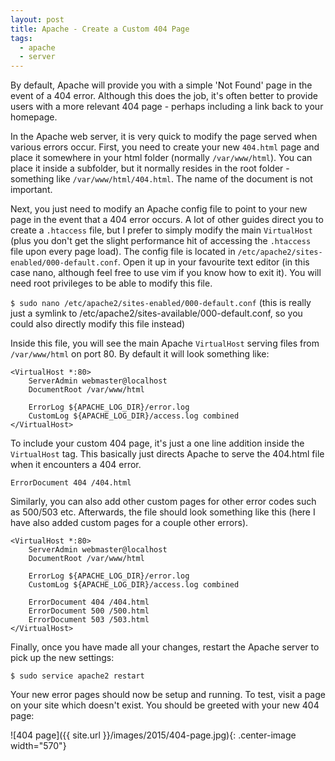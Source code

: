 ```yaml
---
layout: post
title: Apache - Create a Custom 404 Page
tags:
  - apache
  - server
---
```


By default, Apache will provide you with a simple 'Not Found' page in the event of a 404 error. Although this does the job, it's often better to provide users with a more relevant 404 page - perhaps including a link back to your homepage.

In the Apache web server, it is very quick to modify the page served when various errors occur. First, you need to create your new `404.html` page and place it somewhere in your html folder (normally `/var/www/html`). You can place it inside a subfolder, but it normally resides in the root folder - something like `/var/www/html/404.html`. The name of the document is not important.

Next, you just need to modify an Apache config file to point to your new page in the event that a 404 error occurs. A lot of other guides direct you to create a `.htaccess` file, but I prefer to simply modify the main `VirtualHost` (plus you don't get the slight performance hit of accessing the `.htaccess` file upon every page load). The config file is located in `/etc/apache2/sites-enabled/000-default.conf`. Open it up in your favourite text editor (in this case nano, although feel free to use vim if you know how to exit it). You will need root privileges to be able to modify this file.

`$ sudo nano /etc/apache2/sites-enabled/000-default.conf`
(this is really just a symlink to /etc/apache2/sites-available/000-default.conf, so you could also directly modify this file instead)

Inside this file, you will see the main Apache `VirtualHost` serving files from `/var/www/html` on port 80. By default it will look something like:

    <VirtualHost *:80>
        ServerAdmin webmaster@localhost
        DocumentRoot /var/www/html

        ErrorLog ${APACHE_LOG_DIR}/error.log
        CustomLog ${APACHE_LOG_DIR}/access.log combined
    </VirtualHost>

To include your custom 404 page, it's just a one line addition inside the `VirtualHost` tag. This basically just directs Apache to serve the 404.html file when it encounters a 404 error.

`ErrorDocument 404 /404.html`

Similarly, you can also add other custom pages for other error codes such as 500/503 etc. Afterwards, the file should look something like this (here I have also added custom pages for a couple other errors).

    <VirtualHost *:80>
        ServerAdmin webmaster@localhost
        DocumentRoot /var/www/html

        ErrorLog ${APACHE_LOG_DIR}/error.log
        CustomLog ${APACHE_LOG_DIR}/access.log combined

        ErrorDocument 404 /404.html
        ErrorDocument 500 /500.html
        ErrorDocument 503 /503.html
    </VirtualHost>

Finally, once you have made all your changes, restart the Apache server to pick up the new settings:

`$ sudo service apache2 restart`

Your new error pages should now be setup and running. To test, visit a page on your site which doesn't exist. You should be greeted with your new 404 page:

![404 page]({{ site.url }}/images/2015/404-page.jpg){: .center-image width="570"}

